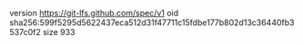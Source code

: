 version https://git-lfs.github.com/spec/v1
oid sha256:599f5295d5622437eca512d31f47711c15fdbe177b802d13c36440fb3537c0f2
size 933
